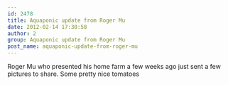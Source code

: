```yaml
---
id: 2478
title: Aquaponic update from Roger Mu
date: 2012-02-14 17:30:58
author: 2
group: Aquaponic update from Roger Mu
post_name: aquaponic-update-from-roger-mu
---
```


Roger Mu who presented his home farm a few weeks ago just sent a few pictures to share. Some pretty nice tomatoes